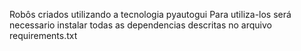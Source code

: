 Robôs criados utilizando a tecnologia pyautogui
Para utiliza-los será necessario instalar todas as dependencias descritas no arquivo requirements.txt
